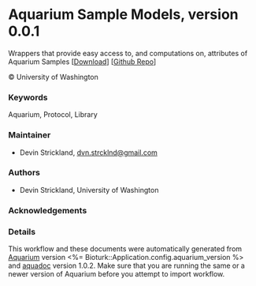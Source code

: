# Aquarium Sample Models, version 0.0.1

Wrappers that provide easy access to, and computations on, attributes of Aquarium Samples [[Download](aq-sample-models.aq)] [[Github Repo](https://github.com/dvnstrcklnd/aq-sample-models)]

&copy; University of Washington

### Keywords
Aquarium, Protocol, Library

### Maintainer
- Devin Strickland, <dvn.strcklnd@gmail.com>

### Authors
  - Devin Strickland, University of Washington

### Acknowledgements

### Details
This workflow and these documents were automatically generated from
[Aquarium](http://www.aquarium.bio) version <%= Bioturk::Application.config.aquarium_version %> and
[aquadoc](https://github.com/klavinslab/aquadoc) version 1.0.2.
Make sure that you are running the same or a newer version of Aquarium before you attempt to
import workflow.
